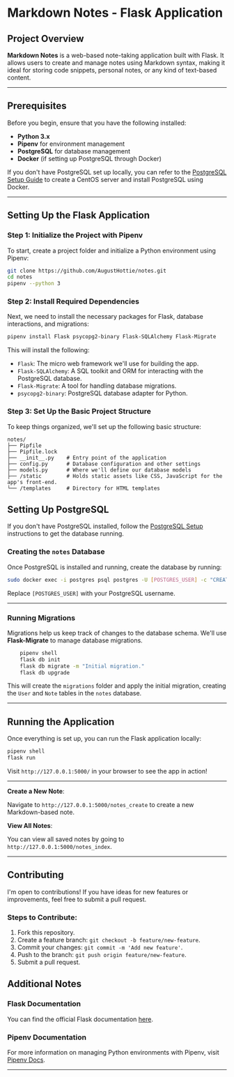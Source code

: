# Markdown Notes - Flask Application

## Project Overview

**Markdown Notes** is a web-based note-taking application built with Flask. It allows users to create and manage notes using Markdown syntax, making it ideal for storing code snippets, personal notes, or any kind of text-based content.

---

## Prerequisites

Before you begin, ensure that you have the following installed:

- **Python 3.x**
- **Pipenv** for environment management
- **PostgreSQL** for database management
- **Docker** (if setting up PostgreSQL through Docker)

If you don't have PostgreSQL set up locally, you can refer to the [PostgreSQL Setup Guide](#setting-up-postgresql) to create a CentOS server and install PostgreSQL using Docker.

---

## Setting Up the Flask Application

### Step 1: Initialize the Project with Pipenv

To start, create a project folder and initialize a Python environment using Pipenv:

```bash
git clone https://github.com/AugustHottie/notes.git
cd notes
pipenv --python 3
```

### Step 2: Install Required Dependencies

Next, we need to install the necessary packages for Flask, database interactions, and migrations:

```bash
pipenv install Flask psycopg2-binary Flask-SQLAlchemy Flask-Migrate
```

This will install the following:
- `Flask`: The micro web framework we'll use for building the app.
- `Flask-SQLAlchemy`: A SQL toolkit and ORM for interacting with the PostgreSQL database.
- `Flask-Migrate`: A tool for handling database migrations.
- `psycopg2-binary`: PostgreSQL database adapter for Python.

### Step 3: Set Up the Basic Project Structure

To keep things organized, we'll set up the following basic structure:

```
notes/
├── Pipfile
├── Pipfile.lock
├── __init__.py    # Entry point of the application
├── config.py      # Database configuration and other settings
├── models.py      # Where we'll define our database models
├── /static        # Holds static assets like CSS, JavaScript for the app's front-end.
└── /templates     # Directory for HTML templates
```

## Setting Up PostgreSQL

If you don't have PostgreSQL installed, follow the [PostgreSQL Setup](#setting-up-postgresql) instructions to get the database running.

### Creating the `notes` Database

Once PostgreSQL is installed and running, create the database by running:

```bash
sudo docker exec -i postgres psql postgres -U [POSTGRES_USER] -c "CREATE DATABASE notes;"
```

Replace `[POSTGRES_USER]` with your PostgreSQL username.

---

### Running Migrations

Migrations help us keep track of changes to the database schema. We'll use **Flask-Migrate** to manage database migrations.

```bash
    pipenv shell
    flask db init
    flask db migrate -m "Initial migration."
    flask db upgrade
```

This will create the `migrations` folder and apply the initial migration, creating the `User` and `Note` tables in the `notes` database.

---

## Running the Application

Once everything is set up, you can run the Flask application locally:

```bash
pipenv shell
flask run
```

Visit `http://127.0.0.1:5000/` in your browser to see the app in action!

---

**Create a New Note**:

   Navigate to `http://127.0.0.1:5000/notes_create` to create a new Markdown-based note.

**View All Notes**:

   You can view all saved notes by going to `http://127.0.0.1:5000/notes_index`.

---


## Contributing

I'm open to contributions! If you have ideas for new features or improvements, feel free to submit a pull request.

### Steps to Contribute:

1. Fork this repository.
2. Create a feature branch: `git checkout -b feature/new-feature`.
3. Commit your changes: `git commit -m 'Add new feature'`.
4. Push to the branch: `git push origin feature/new-feature`.
5. Submit a pull request.

## Additional Notes

### Flask Documentation
You can find the official Flask documentation [here](http://flask.pocoo.org/).

### Pipenv Documentation
For more information on managing Python environments with Pipenv, visit [Pipenv Docs](https://pipenv.readthedocs.io/en/latest/).

---
